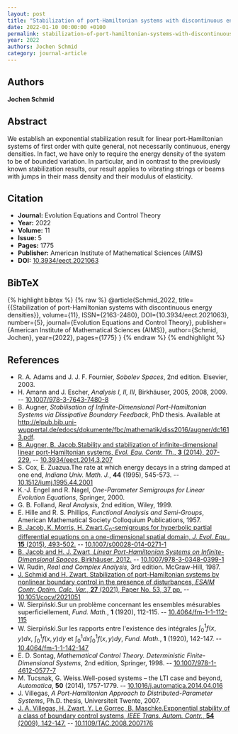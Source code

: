 ```yaml
---
layout: post
title: "Stabilization of port-Hamiltonian systems with discontinuous energy densities"
date: 2022-01-10 00:00:00 +0100
permalink: stabilization-of-port-hamiltonian-systems-with-discontinuous-energy-densities
year: 2022
authors: Jochen Schmid
category: journal-article
---
```

 
## Authors
**Jochen Schmid**
 
## Abstract
We establish an exponential stabilization result for linear port-Hamiltonian systems of first order with quite general, not necessarily continuous, energy densities. In fact, we have only to require the energy density of the system to be of bounded variation. In particular, and in contrast to the previously known stabilization results, our result applies to vibrating strings or beams with jumps in their mass density and their modulus of elasticity.
 
## Citation
- **Journal:** Evolution Equations and Control Theory
- **Year:** 2022
- **Volume:** 11
- **Issue:** 5
- **Pages:** 1775
- **Publisher:** American Institute of Mathematical Sciences (AIMS)
- **DOI:** [10.3934/eect.2021063](https://doi.org/10.3934/eect.2021063)
 
## BibTeX
{% highlight bibtex %}
{% raw %}
@article{Schmid_2022,
  title={{Stabilization of port-Hamiltonian systems with discontinuous energy densities}},
  volume={11},
  ISSN={2163-2480},
  DOI={10.3934/eect.2021063},
  number={5},
  journal={Evolution Equations and Control Theory},
  publisher={American Institute of Mathematical Sciences (AIMS)},
  author={Schmid, Jochen},
  year={2022},
  pages={1775}
}
{% endraw %}
{% endhighlight %}
 
## References
- R. A. Adams and J. J. F. Fournier, <i>Sobolev Spaces</i>, 2nd edition. Elsevier, 2003.
- H. Amann and J. Escher, <i>Analysis I, II, III</i>, Birkhäuser, 2005, 2008, 2009. -- [10.1007/978-3-7643-7480-8](https://doi.org/10.1007/978-3-7643-7480-8)
- B. Augner, <i>Stabilisation of Infinite-Dimensional Port-Hamiltonian Systems via Dissipative Boundary Feedback</i>, PhD thesis. Available at <a href="http://elpub.bib.uni-wuppertal.de/edocs/dokumente/fbc/mathematik/diss2016/augner/dc1613.pdf" target="_blank">http://elpub.bib.uni-wuppertal.de/edocs/dokumente/fbc/mathematik/diss2016/augner/dc1613.pdf</a>.
- [B. Augner, B. Jacob.Stability and stabilization of infinite-dimensional linear port-Hamiltonian systems, <i>Evol. Equ. Contr. Th.</i>, <b>3</b> (2014), 207-229.](stability-and-stabilization-of-infinite-dimensional-linear-port-hamiltonian-systems) -- [10.3934/eect.2014.3.207](https://doi.org/10.3934/eect.2014.3.207)
- S. Cox, E. Zuazua.The rate at which energy decays in a string damped at one end, <i>Indiana Univ. Math. J.</i>, <b>44</b> (1995), 545-573. -- [10.1512/iumj.1995.44.2001](https://doi.org/10.1512/iumj.1995.44.2001)
- K.-J. Engel and R. Nagel, <i>One-Parameter Semigroups for Linear Evolution Equations</i>, Springer, 2000.
- G. B. Folland, <i>Real Analysis</i>, 2nd edition, Wiley, 1999.
- E. Hille and R. S. Phillips, <i>Functional Analysis and Semi-Groups</i>, American Mathematical Society Colloquium Publications, 1957.
- [B. Jacob, K. Morris, H. Zwart.$C_0$-semigroups for hyperbolic partial differential equations on a one-dimensional spatial domain, <i>J. Evol. Equ.</i>, <b>15</b> (2015), 493-502.](c-0-semigroups-for-hyperbolic-partial-differential-equations-on-a-one-dimensional-spatial-domain) -- [10.1007/s00028-014-0271-1](https://doi.org/10.1007/s00028-014-0271-1)
- [B. Jacob and H. J. Zwart, <i>Linear Port-Hamiltonian Systems on Infinite-Dimensional Spaces</i>, Birkhäuser, 2012.](linear-port-hamiltonian-systems-on-infinite-dimensional-spaces) -- [10.1007/978-3-0348-0399-1](https://doi.org/10.1007/978-3-0348-0399-1)
- W. Rudin, <i>Real and Complex Analysis</i>, 3rd edition. McGraw-Hill, 1987.
- [J. Schmid and H. Zwart, Stabilization of port-Hamiltonian systems by nonlinear boundary control in the presence of disturbances, <i>ESAIM Contr. Optim. Calc. Var.</i>, <b>27</b> (2021), Paper No. 53, 37 pp.](stabilization-of-port-hamiltonian-systems-by-nonlinear-boundary-control-in-the-presence-of-disturbances) -- [10.1051/cocv/2021051](https://doi.org/10.1051/cocv/2021051)
- W. Sierpiński.Sur un problème concernant les ensembles mésurables superficiellement, <i>Fund. Math.</i>, <b>1</b> (1920), 112-115. -- [10.4064/fm-1-1-112-115](https://doi.org/10.4064/fm-1-1-112-115)
- W. Sierpiński.Sur les rapports entre l'existence des intégrales $\int_0^1f(x, y)dx$, $\int_0^1f(x, y)dy$ et $\int_0^1dx\int_0^1f(x, y)dy$, <i>Fund. Math.</i>, <b>1</b> (1920), 142-147. -- [10.4064/fm-1-1-142-147](https://doi.org/10.4064/fm-1-1-142-147)
- E. D. Sontag, <i>Mathematical Control Theory. Deterministic Finite-Dimensional Systems</i>, 2nd edition, Springer, 1998. -- [10.1007/978-1-4612-0577-7](https://doi.org/10.1007/978-1-4612-0577-7)
- M. Tucsnak, G. Weiss.Well-posed systems – the LTI case and beyond, <i>Automatica</i>, <b>50</b> (2014), 1757-1779. -- [10.1016/j.automatica.2014.04.016](https://doi.org/10.1016/j.automatica.2014.04.016)
- J. Villegas, <i>A Port-Hamiltonian Approach to Distributed-Parameter Systems</i>, Ph.D. thesis, Universiteit Twente, 2007.
- [J. A. Villegas, H. Zwart, Y. Le Gorrec, B. Maschke.Exponential stability of a class of boundary control systems, <i>IEEE Trans. Autom. Contr.</i>, <b>54</b> (2009), 142-147.](exponential-stability-of-a-class-of-boundary-control-systems) -- [10.1109/TAC.2008.2007176](https://doi.org/10.1109/TAC.2008.2007176)

